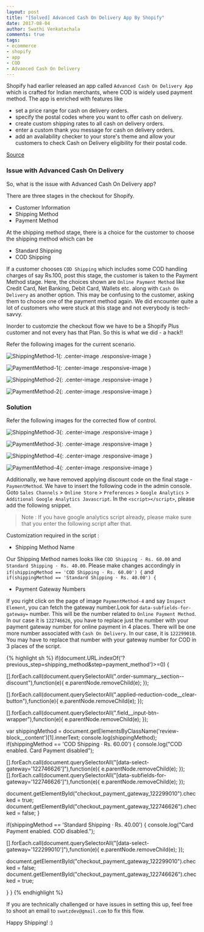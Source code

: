```yaml
---
layout: post
title: "[Solved] Advanced Cash On Delivery App By Shopify"
date: 2017-08-04
author: Swathi Venkatachala
comments: true
tags:
- ecommerce
- shopify
- app
- COD
- Advanced Cash On Delivery
---
```


Shopify had earlier released an app called `Advanced Cash On Delivery App` which is crafted for
Indian merchants, where COD is widely used payment method. The app is enriched with features like

- set a price range for cash on delivery orders.
- specify the postal codes where you want to offer cash on delivery.
- create custom shipping rates to all cash on delivery orders.
- enter a custom thank you message for cash on delivery orders.
- add an availability checker to your store's theme and allow your customers to check Cash on Delivery eligibility for their postal code. 

[Source](https://help.shopify.com/manual/apps/apps-by-shopify/cash-on-delivery)

### Issue with Advanced Cash On Delivery

So, what is the issue with Advanced Cash On Delivery app?

There are three stages in the checkout for Shopify.

- Customer Information
- Shipping Method
- Payment Method

At the shipping method stage, there is a choice for the customer to choose the shipping method which can be 

- Standard Shipping
- COD Shipping 

If a customer chooses `COD Shipping` which includes some COD handling charges of say Rs.100, post this stage, the customer is taken to the Payment Method stage. Here, the choices shown are `Online Payment Method` like Credit Card, Net Banking, Debit Card, Wallets etc. along with `Cash On Delivery` as another option. This may be confusing to the customer, asking them to choose one of the payment method again. We did encounter quite a lot of customers who were stuck at this stage and not everybody is tech-savvy.

Inorder to customzie the checkout flow we have to be a Shopify Plus customer and not every has that Plan.
So this is what we did - a hack!!

Refer the following images for the current scenario.

![ShippingMethod-1](/img/ShippingMethod-1.png){: .center-image .responsive-image }


![PaymentMethod-1](/img/PaymentMethod-1.png){: .center-image .responsive-image }


![ShippingMethod-2](/img/ShippingMethod-2.png){: .center-image .responsive-image }


![PaymentMethod-2](/img/PaymentMethod-2.png){: .center-image .responsive-image }


### Solution

Refer the following images for the corrected flow of control.

![ShippingMethod-3](/img/ShippingMethod-3.png){: .center-image .responsive-image }


![PaymentMethod-3](/img/PaymentMethod-3.png){: .center-image .responsive-image }


![ShippingMethod-4](/img/ShippingMethod-4.png){: .center-image .responsive-image }


![PaymentMethod-4](/img/PaymentMethod-4.png){: .center-image .responsive-image }



Additionally, we have removed applying discount code on the final stage - `PaymentMethod`.
We have to insert the following code in the admin console. 
Goto `Sales Channels` > `Online Store` > `Preferences` > `Google Analytics` > `Additional Google Analytics Javascript`. In the `<script></script>`, please add the following snippet. 

> Note :
If you have google analytics script already, please make sure that you enter the following script after that.

Customization required in the script :

- Shipping Method Name

Our Shipping Method names looks like `COD Shipping · Rs. 60.00` and `Standard Shipping · Rs. 40.00`. Please make changes accordingly in `if(shippingMethod == 'COD Shipping · Rs. 60.00') {` and `if(shippingMethod == 'Standard Shipping · Rs. 40.00') {`

- Payment Gateway Numbers

If you right click on the page of image `PaymentMethod-4` and say `Inspect Element`, you can fetch the gateway number.Look for `data-subfields-for-gateway=` number. This will be the number related to `Online Payment Method`. In our case it is `122746626`, you have to replace just the number with your payment gateway number for online payment in 4 places. There will be one more number associated with `Cash On Delivery`. In our case, it is `122299010`. You may have to replace that number with your gateway number for COD in 3 places of the script.

{% highlight sh %}
if(document.URL.indexOf('?previous_step=shipping_method&step=payment_method')>=0) {

[].forEach.call(document.querySelectorAll(".order-summary__section--discount"),function(e){
  			e.parentNode.removeChild(e);
		});

[].forEach.call(document.querySelectorAll(".applied-reduction-code__clear-button"),function(e){
  			e.parentNode.removeChild(e);
		});

[].forEach.call(document.querySelectorAll(".field__input-btn-wrapper"),function(e){
  			e.parentNode.removeChild(e);
		});		

var shippingMethod = document.getElementsByClassName('review-block__content')[1].innerText;
console.log(shippingMethod);
if(shippingMethod == 'COD Shipping · Rs. 60.00') {
console.log("COD enabled. Card Payment disabled");

[].forEach.call(document.querySelectorAll("[data-select-gateway='122746626']"),function(e){
  e.parentNode.removeChild(e);
});
[].forEach.call(document.querySelectorAll("[data-subfields-for-gateway='122746626']"),function(e){
  e.parentNode.removeChild(e);
});

document.getElementById("checkout_payment_gateway_122299010").checked = true;
document.getElementById("checkout_payment_gateway_122746626").checked = false;
}

if(shippingMethod == 'Standard Shipping · Rs. 40.00') {
console.log("Card Payment enabled. COD disabled.");

[].forEach.call(document.querySelectorAll("[data-select-gateway='122299010']"),function(e){
  e.parentNode.removeChild(e);
});

document.getElementById("checkout_payment_gateway_122299010").checked = false;
document.getElementById("checkout_payment_gateway_122746626").checked = true;

}
}
{% endhighlight %} 

If you are technically challenged or have issues in setting this up, feel free to shoot an email to 
`swatzdev@gmail.com` to fix this flow.

Happy Shipping! :)

